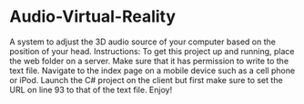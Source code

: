 Audio-Virtual-Reality
=====================

A system to adjust the 3D audio source of your computer based on the position of your head.
Instructions:
To get this project up and running, place the web folder on a server. Make sure that it has permission to write to the text file. Navigate to the index page on a mobile device such as a cell phone or iPod. Launch the C# project on the client but first make sure to set the URL on line 93 to that of the text file. Enjoy!
